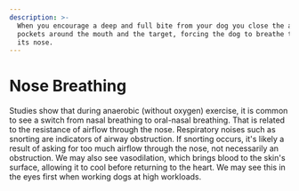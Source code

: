```yaml
---
description: >-
  When you encourage a deep and full bite from your dog you close the air
  pockets around the mouth and the target, forcing the dog to breathe through
  its nose.
---
```


# Nose Breathing

Studies show that during anaerobic \(without oxygen\) exercise, it is common to see a switch from nasal breathing to oral-nasal breathing. That is related to the resistance of airflow through the nose. Respiratory noises such as snorting are indicators of airway obstruction. If snorting occurs, it's likely a result of asking for too much airflow through the nose, not necessarily an obstruction. We may also see vasodilation, which brings blood to the skin's surface, allowing it to cool before returning to the heart. We may see this in the eyes first when working dogs at high workloads.

